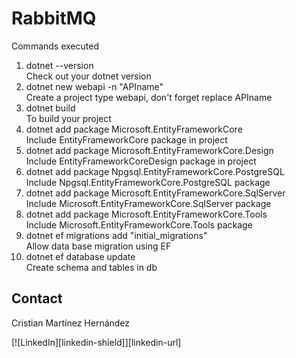 # RabbitMQ

<p>Commands executed</p>
<ol>
  <li>dotnet --version </li> Check out your dotnet version 
  <li>dotnet new webapi -n "APIname" </li> Create a project type webapi, don't forget replace APIname
  <li>dotnet build </li> To build your project 
  <li>dotnet add package Microsoft.EntityFrameworkCore</li> Include EntityFrameworkCore package in project
  <li>dotnet add package Microsoft.EntityFrameworkCore.Design</li> Include EntityFrameworkCoreDesign package in project
  <li>dotnet add package Npgsql.EntityFrameworkCore.PostgreSQL</li> Include Npgsql.EntityFrameworkCore.PostgreSQL package 
  <li>dotnet add package Microsoft.EntityFrameworkCore.SqlServer</li> Include Microsoft.EntityFrameworkCore.SqlServer package 
  <li>dotnet add package Microsoft.EntityFrameworkCore.Tools</li> Include Microsoft.EntityFrameworkCore.Tools package 
  <li>dotnet ef migrations add "initial_migrations"</li> Allow data base migration using EF 
  <li>dotnet ef database update</li> Create schema and tables in db 

</ol>

<!-- CONTACT -->
## Contact
Cristian Martínez Hernández 

[![LinkedIn][linkedin-shield]][linkedin-url]
